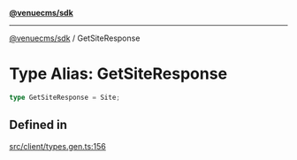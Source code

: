 [**@venuecms/sdk**](../README.md)

***

[@venuecms/sdk](../README.md) / GetSiteResponse

# Type Alias: GetSiteResponse

```ts
type GetSiteResponse = Site;
```

## Defined in

[src/client/types.gen.ts:156](https://github.com/venuecms/sdk/blob/f129a52a8dada040e7d47cae058990c6423a868d/src/client/types.gen.ts#L156)
